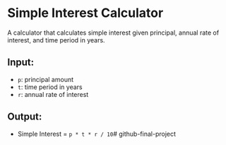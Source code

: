 # Simple Interest Calculator

A calculator that calculates simple interest given principal, annual rate of interest, and time period in years.

## Input:
- `p`: principal amount  
- `t`: time period in years  
- `r`: annual rate of interest  

## Output:
- Simple Interest = `p * t * r / 10`# github-final-project
